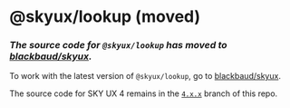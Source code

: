 # @skyux/lookup (moved)

### *The source code for `@skyux/lookup` has moved to [blackbaud/skyux](https://github.com/blackbaud/skyux).*

To work with the latest version of `@skyux/lookup`, go to [blackbaud/skyux](https://github.com/blackbaud/skyux).

The source code for SKY UX 4 remains in the [`4.x.x`](https://github.com/blackbaud/skyux-lookup/tree/4.x.x) branch of this repo.
